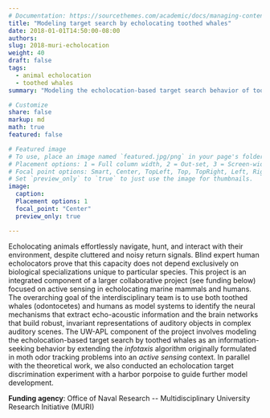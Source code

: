 ```yaml
---
# Documentation: https://sourcethemes.com/academic/docs/managing-content/
title: "Modeling target search by echolocating toothed whales"
date: 2018-01-01T14:50:00-08:00
authors: 
slug: 2018-muri-echolocation
weight: 40
draft: false
tags: 
  - animal echolocation
  - toothed whales
summary: "Modeling the echolocation-based target search behavior of toothed whales as an information-seeking process."

# Customize
share: false
markup: md
math: true
featured: false

# Featured image
# To use, place an image named `featured.jpg/png` in your page's folder.
# Placement options: 1 = Full column width, 2 = Out-set, 3 = Screen-width
# Focal point options: Smart, Center, TopLeft, Top, TopRight, Left, Right, BottomLeft, Bottom, BottomRight
# Set `preview_only` to `true` to just use the image for thumbnails.
image:
  caption:
  Placement options: 1
  focal_point: "Center"
  preview_only: true

---
```


Echolocating animals effortlessly navigate, hunt, and interact with their environment, despite cluttered and noisy return signals. Blind expert human echolocators prove that this capacity does not depend exclusively on biological specializations unique to particular species. This project is an integrated component of a larger collaborative project (see funding below) focused on active sensing in echolocating marine mammals and humans. The overarching goal of the interdisciplinary team is to use both toothed whales (odontocetes) and humans as model systems to identify the neural mechanisms that extract echo-acoustic information and the brain networks that build robust, invariant representations of auditory objects in complex auditory scenes. The UW-APL component of the project involves modeling the echolocation-based target search by toothed whales as an information-seeking behavior by extending the _infotaxis_ algorithm originally formulated in moth odor tracking problems into an _active sensing_ context. In parallel with the theoretical work, we also conducted an echolocation target discrimination experiment with a harbor porpoise to guide further model development.

**Funding agency**: Office of Naval Research -- Multidisciplinary University Research Initiative (MURI) 
